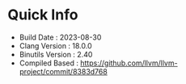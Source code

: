 # Quick Info
* Build Date : 2023-08-30
* Clang Version : 18.0.0
* Binutils Version : 2.40
* Compiled Based : https://github.com/llvm/llvm-project/commit/8383d768
